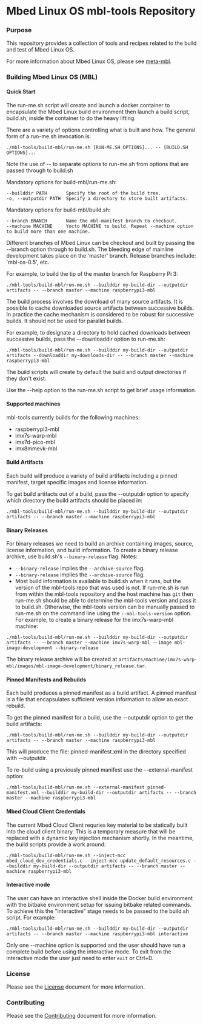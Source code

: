 # Mbed Linux OS mbl-tools Repository

### Purpose

This repository provides a collection of tools and recipes related to
the build and test of Mbed Linux OS.

For more information about Mbed Linux OS, please see [meta-mbl][meta-mbl].

### Building Mbed Linux OS (MBL) ###

#### Quick Start

The run-me.sh script will create and launch a docker container to
encapsulate the Mbed Linux build environment then launch a build
script, build.sh, inside the container to do the heavy lifting.

There are a variety of options controlling what is built and how. The general form of a run-me.sh invocation is:

```
./mbl-tools/build-mbl/run-me.sh [RUN-ME.SH OPTIONS]... -- [BUILD.SH OPTIONS]...
```

Note the use of -- to separate options to run-me.sh from options that
are passed through to build.sh

Mandatory options for build-mbl/run-me.sh:
```
--builddir PATH       Specify the root of the build tree.
-o, --outputdir PATH  Specify a directory to store built artifacts.
```

Mandatory options for build-mbl/build.sh:
```
--branch BRANCH       Name the mbl-manifest branch to checkout.
--machine MACHINE     Yocto MACHINE to build. Repeat --machine option to build more than one machine.
```

Different branches of Mbed Linux can be checkout and built by passing
the --branch option through to build.sh.  The bleeding edge of
mainline development takes place on the 'master' branch.  Release
branches include: 'mbl-os-0.5', etc.

For example, to build the tip of the master branch for Raspberry Pi 3:

```
./mbl-tools/build-mbl/run-me.sh --builddir my-build-dir --outputdir artifacts -- --branch master --machine raspberrypi3-mbl
```

The build process involves the download of many source artifacts.  It
is possible to cache downloaded source artifacts between successive
builds.  In practice the cache mechanism is considered to be robust
for successive builds.  It should not be used for parallel builds.

For example, to designate a directory to hold cached downloads
between successive builds, pass the --downloaddir option to run-me.sh:

```
./mbl-tools/build-mbl/run-me.sh --builddir my-build-dir --outputdir artifacts --downloaddir my-downloads-dir -- --branch master --machine raspberrypi3-mbl
```

The build scripts will create by default the build and output directories
if they don't exist.

Use the --help option to the run-me.sh script to get brief usage
information.

#### Supported machines

mbl-tools currently builds for the following machines:

* raspberrypi3-mbl
* imx7s-warp-mbl
* imx7d-pico-mbl
* imx8mmevk-mbl

#### Build Artifacts

Each build will produce a variety of build artifacts including a
pinned manifest, target specific images and license information.

To get build artifacts out of a build, pass the --outputdir option to
specify which directory the build artifacts should be placed in:

```
./mbl-tools/build-mbl/run-me.sh --builddir my-build-dir --outputdir artifacts -- --branch master --machine raspberrypi3-mbl
```

#### Binary Releases

For binary releases we need to build an archive containing images, source,
license information, and build information. To create a binary release archive,
use build.sh's `--binary-release` flag. Notes:
* `--binary-release` implies the `--archive-source` flag.
* `--binary-release` implies the `--archive-source` flag.
* Most build information is available to build.sh when it runs, but the version
  of the mbl-tools repo that was used is not. If run-me.sh is run from within
  the mbl-tools repository and the host machine has `git` then run-me.sh should
  be able to determine the mbl-tools version and pass it to build.sh.
  Otherwise, the mbl-tools version can be manually passed to run-me.sh on the
  command line using the `--mbl-tools-version` option.
For example, to create a binary release for the imx7s-warp-mbl machine:
```
./mbl-tools/build-mbl/run-me.sh --builddir my-build-dir --outputdir artifacts -- --branch master --machine imx7s-warp-mbl --image mbl-image-development --binary-release
```
The binary release archive will be created at `artifacts/machine/imx7s-warp-mbl/images/mbl-image-development/binary_release.tar`.

#### Pinned Manifests and Rebuilds

Each build produces a pinned manifest as a build artifact.  A pinned
manifest is a file that encapsulates sufficient version information to
allow an exact rebuild.

To get the pinned manifest for a build, use the --outputdir option to
get the build artifacts:

```
./mbl-tools/build-mbl/run-me.sh --builddir my-build-dir --outputdir artifacts -- --branch master --machine raspberrypi3-mbl
```

This will produce the file: pinned-manifest.xml in the directory
specified with --outputdir.

To re-build using a previously pinned manifest use the --external-manifest option:

```
./mbl-tools/build-mbl/run-me.sh --external-manifest pinned-manifest.xml --builddir my-build-dir --outputdir artifacts -- --branch master --machine raspberrypi3-mbl
```

#### Mbed Cloud Client Credentials

The current Mbed Cloud Client requries key material to be statically
built into the cloud client binary.  This is a temporary measure that
will be replaced with a dynamic key injection mechanism shortly.  In
the meantime, the build scripts provide a work around:

```
./mbl-tools/build-mbl/run-me.sh --inject-mcc mbed_cloud_dev_credentials.c --inject-mcc update_default_resources.c --builddir my-build-dir --outputdir artifacts -- --branch master --machine raspberrypi3-mbl
```

#### Interactive mode

The user can have an interactive shell inside the Docker build environment
with the bitbake environment setup for issuing bitbake related commands.
To achieve this the "interactive" stage needs to be passed to the build.sh
script. For example:

```
./mbl-tools/build-mbl/run-me.sh --builddir my-build-dir --outputdir artifacts -- --branch master --machine raspberrypi3-mbl interactive
```

Only one --machine option is supported and the user should have run a complete
build before using the interactive mode.
To exit from the interactive mode the user just need to enter `exit` or Ctrl+D.


### License

Please see the [License][mbl-license] document for more information.

### Contributing

Please see the [Contributing][mbl-contributing] document for more information.



[meta-mbl]: https://github.com/ARMmbed/meta-mbl/blob/master/README.md
[mbl-license]: LICENSE.md
[mbl-contributing]: CONTRIBUTING.md

